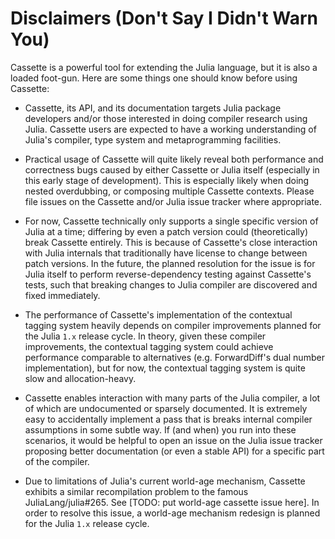 # Disclaimers (Don't Say I Didn't Warn You)

Cassette is a powerful tool for extending the Julia language, but it is also a loaded
foot-gun. Here are some things one should know before using Cassette:

- Cassette, its API, and its documentation targets Julia package developers and/or those
interested in doing compiler research using Julia. Cassette users are expected to have a
working understanding of Julia's compiler, type system and metaprogramming facilities.

- Practical usage of Cassette will quite likely reveal both performance and correctness
bugs caused by either Cassette or Julia itself (especially in this early stage of
development). This is especially likely when doing nested overdubbing, or composing
multiple Cassette contexts. Please file issues on the Cassette and/or Julia issue tracker
where appropriate.

- For now, Cassette technically only supports a single specific version of Julia at a time;
differing by even a patch version could (theoretically) break Cassette entirely. This is
because of Cassette's close interaction with Julia internals that traditionally have license
to change between patch versions. In the future, the planned resolution for the issue is for
Julia itself to perform reverse-dependency testing against Cassette's tests, such that
breaking changes to Julia compiler are discovered and fixed immediately.

- The performance of Cassette's implementation of the contextual tagging system heavily
depends on compiler improvements planned for the Julia `1.x` release cycle. In theory, given
these compiler improvements, the contextual tagging system could achieve performance
comparable to alternatives (e.g. ForwardDiff's dual number implementation), but for now, the
contextual tagging system is quite slow and allocation-heavy.

- Cassette enables interaction with many parts of the Julia compiler, a lot of which
are undocumented or sparsely documented. It is extremely easy to accidentally implement a
pass that is breaks internal compiler assumptions in some subtle way. If (and when) you
run into these scenarios, it would be helpful to open an issue on the Julia issue tracker
proposing better documentation (or even a stable API) for a specific part of the compiler.

- Due to limitations of Julia's current world-age mechanism, Cassette exhibits a similar
recompilation problem to the famous JuliaLang/julia#265. See [TODO: put world-age cassette
issue here]. In order to resolve this issue, a world-age mechanism redesign is planned for
the Julia `1.x` release cycle.
